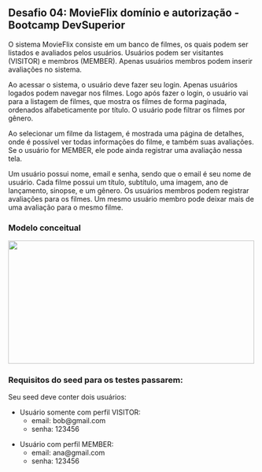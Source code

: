 ## Desafio 04: MovieFlix domínio e autorização - Bootcamp DevSuperior
O sistema MovieFlix consiste em um banco de filmes, os quais podem ser listados e avaliados pelos usuários. Usuários podem ser visitantes (VISITOR) e membros (MEMBER). Apenas usuários membros podem inserir avaliações no sistema.

Ao acessar o sistema, o usuário deve fazer seu login. Apenas usuários logados podem navegar nos filmes. Logo após fazer o login, o usuário vai para a listagem de filmes, que mostra os filmes de forma paginada, ordenados alfabeticamente por título. O usuário pode filtrar os filmes por gênero.

Ao selecionar um filme da listagem, é mostrada uma página de detalhes, onde é possível ver todas informações do filme, e também suas avaliações. Se o usuário for MEMBER, ele pode ainda registrar uma avaliação nessa tela.

Um usuário possui nome, email e senha, sendo que o email é seu nome de usuário. Cada filme possui um título, subtítulo, uma imagem, ano de lançamento, sinopse, e um gênero. Os usuários membros podem registrar avaliações para os filmes. Um mesmo usuário membro pode deixar mais de uma avaliação para o mesmo filme.


<h3>Modelo conceitual</h3>
<img align="center" height="250" width="500" src="https://user-images.githubusercontent.com/92943261/182980359-e3ab90bd-366c-4aaf-8315-135af15eb15f.png">

<h3>Requisitos do seed para os testes passarem: </h3>
   Seu seed deve conter dois usuários: 
		 <ul>
       <li>	Usuário somente com perfil VISITOR: 
			     <ul>
					    <li>email: bob@gmail.com </li>
              <li>senha: 123456 </li>
					 </ul>
			 </li>
		 </ul>			
		 <ul>
       <li>Usuário com perfil MEMBER:
			    <ul>
			       <li>email: ana@gmail.com </li>
						 <li>senha: 123456 </li>
			    </ul>
			 </li>
		 </ul>	
   
